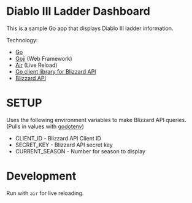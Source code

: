 # Diablo III Ladder Dashboard

This is a sample Go app that displays Diablo III ladder information.

Technology:

-   [Go](https://golang.org/)
-   [Goji](https://github.com/goji/goji) (Web Framework)
-   [Air](https://github.com/cosmtrek/air) (Live Reload)
-   [Go client library for Blizzard API](https://github.com/FuzzyStatic/blizzard)
-   [Blizzard API](https://develop.battle.net)

# SETUP

Uses the following environment variables to make Blizzard API queries. (Pulls in values with [godotenv](https://github.com/joho/godotenv))

-   CLIENT_ID - Blizzard API Client ID
-   SECRET_KEY - Blizzard API secret key
-   CURRENT_SEASON - Number for season to display

# Development

Run with `air` for live reloading.

